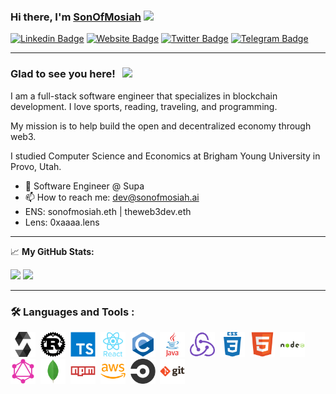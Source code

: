 ### Hi there, I'm <a href="https://gkassym.netlify.app" target="_blank">SonOfMosiah</a> <img src="https://media.giphy.com/media/hvRJCLFzcasrR4ia7z/giphy.gif" width="25px">

[![Linkedin Badge](https://img.shields.io/badge/-LinkedIn-0e76a8?style=flat-square&logo=Linkedin&logoColor=white)](https://www.linkedin.com/in/ammon-werner/)
[![Website Badge](https://img.shields.io/badge/Website-3b5998?style=flat-square&logo=google-chrome&logoColor=white)](https://sonofmosiah.ai)
[![Twitter Badge](https://img.shields.io/badge/-Twitter-00acee?style=flat-square&logo=Twitter&logoColor=white)](https://twitter.com/sonofmosiah_eth)
[![Telegram Badge](https://img.shields.io/badge/-Telegram-0088cc?style=flat-square&logo=Telegram&logoColor=white)](https://t.me/SonOfMosiah)

---

### Glad to see you here! &nbsp; ![](https://visitor-badge.glitch.me/badge?page_id=SonOfMosiah.visitor-badge)

I am a full-stack software engineer that specializes in blockchain development. I love sports, reading, traveling, and programming.

My mission is to help build the open and decentralized economy through web3.

I studied Computer Science and Economics at Brigham Young University in Provo, Utah.

- 🚀 Software Engineer @ Supa
- 📫 How to reach me: dev@sonofmosiah.ai
- ENS: sonofmosiah.eth | theweb3dev.eth
- Lens: 0xaaaa.lens

---


📈 **My GitHub Stats:**
<p>
  <img height="180em" src="https://github-readme-stats.vercel.app/api?username=SonOfMosiah&show_icons=true&hide_border=true&&count_private=true&include_all_commits=true" />
  <img height="180em" src="https://github-readme-stats.vercel.app/api/top-langs/?username=SonOfMosiah&exclude_repo=KNN-Image-Classification&show_icons=true&hide_border=true&layout=compact&langs_count=8"/>
</p>

---

### :hammer_and_wrench: Languages and Tools :
<div>
  <img src="https://github.com/devicons/devicon/blob/master/icons/solidity/solidity-original.svg" title="Solidity" alt="Solidity" width="40" height="40"/>&nbsp;
  <img src="https://github.com/devicons/devicon/blob/master/icons/rust/rust-plain.svg" title="Rust" alt="Rust" width="40" height="40"/>&nbsp;
    <img src="https://github.com/devicons/devicon/blob/master/icons/typescript/typescript-original.svg" title="TypeScript" alt="TypeScript" width="40" height="40"/>&nbsp;
      <img src="https://github.com/devicons/devicon/blob/master/icons/react/react-original-wordmark.svg" title="React" alt="React" width="40" height="40"/>&nbsp;
  <img src="https://github.com/devicons/devicon/blob/master/icons/c/c-original.svg" title="C" alt="C" width="40" height="40"/>&nbsp;
  <img src="https://github.com/devicons/devicon/blob/master/icons/java/java-original-wordmark.svg" title="Java" alt="Java" width="40" height="40"/>&nbsp;
  <img src="https://github.com/devicons/devicon/blob/master/icons/redux/redux-original.svg" title="Redux" alt="Redux " width="40" height="40"/>&nbsp;
  <img src="https://github.com/devicons/devicon/blob/master/icons/css3/css3-plain-wordmark.svg"  title="CSS3" alt="CSS" width="40" height="40"/>&nbsp;
  <img src="https://github.com/devicons/devicon/blob/master/icons/html5/html5-original.svg" title="HTML5" alt="HTML" width="40" height="40"/>&nbsp;
  <img src="https://github.com/devicons/devicon/blob/master/icons/nodejs/nodejs-original-wordmark.svg" title="NodeJS" alt="NodeJS" width="40" height="40"/>&nbsp;
  <img src="https://github.com/devicons/devicon/blob/master/icons/graphql/graphql-plain.svg" title="GraphQL" alt="GraphQL" width="40" height="40"/>&nbsp;
  <img src="https://github.com/devicons/devicon/blob/master/icons/mongodb/mongodb-original.svg" title="MongoDB" alt="MongoDB" width="40" height="40"/>&nbsp;
  <img src="https://github.com/devicons/devicon/blob/master/icons/npm/npm-original-wordmark.svg" title="NPM" alt="NPM" width="40" height="40"/>&nbsp;
  <img src="https://github.com/devicons/devicon/blob/master/icons/amazonwebservices/amazonwebservices-plain-wordmark.svg" title="AWS" alt="AWS" width="40" height="40"/>&nbsp;
  <img src="https://github.com/devicons/devicon/blob/master/icons/circleci/circleci-plain.svg" title="CircleCI" alt="CircleCI" width="40" height="40"/>&nbsp;
  <img src="https://github.com/devicons/devicon/blob/master/icons/git/git-original-wordmark.svg" title="Git" alt="Git" width="40" height="40"/>&nbsp;
</div>
